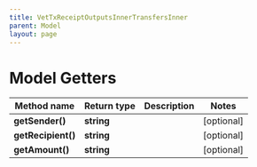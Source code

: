 ```yaml
---
title: VetTxReceiptOutputsInnerTransfersInner
parent: Model
layout: page
---
```


# Model Getters

Method name | Return type | Description | Notes
------------ | ------------- | ------------- | -------------
**getSender()** | **string** |  | [optional]
**getRecipient()** | **string** |  | [optional]
**getAmount()** | **string** |  | [optional]

